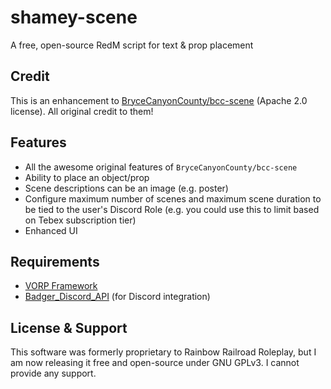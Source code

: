 # shamey-scene

A free, open-source RedM script for text & prop placement

## Credit
This is an enhancement to [BryceCanyonCounty/bcc-scene](https://github.com/BryceCanyonCounty/bcc-scene) (Apache 2.0 license). All original credit to them!

## Features
- All the awesome original features of `BryceCanyonCounty/bcc-scene`
- Ability to place an object/prop
- Scene descriptions can be an image (e.g. poster)
- Configure maximum number of scenes and maximum scene duration to be tied to the user's Discord Role (e.g. you could use this to limit based on Tebex subscription tier)
- Enhanced UI

## Requirements
- [VORP Framework](https://github.com/vorpcore)
- [Badger_Discord_API](https://github.com/JaredScar/Badger_Discord_API) (for Discord integration)

## License & Support
This software was formerly proprietary to Rainbow Railroad Roleplay, but I am now releasing it free and open-source under GNU GPLv3. I cannot provide any support.
